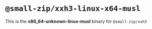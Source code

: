 # `@small-zip/xxh3-linux-x64-musl`

This is the **x86_64-unknown-linux-musl** binary for `@small-zip/xxh3`
